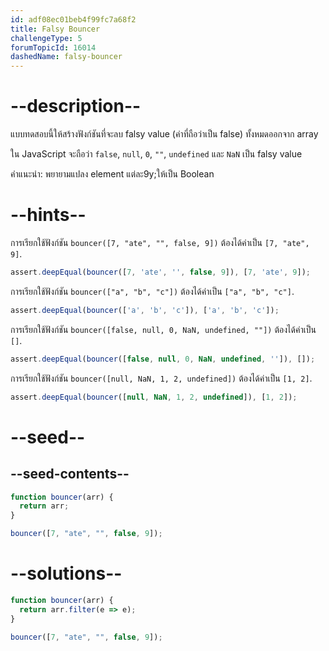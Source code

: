 ```yaml
---
id: adf08ec01beb4f99fc7a68f2
title: Falsy Bouncer
challengeType: 5
forumTopicId: 16014
dashedName: falsy-bouncer
---
```


# --description--

แบบทดสอบนี้ให้สร้างฟังก์ชันที่จะลบ falsy value (ค่าที่ถือว่าเป็น false) ทั้งหมดออกจาก array

ใน JavaScript จะถือว่า `false`, `null`, `0`, `""`, `undefined` และ `NaN` เป็น falsy value

คำแนะนำ: พยายามแปลง element แต่ละ9y;ให้เป็น Boolean


# --hints--

การเรียกใช้ฟังก์ชัน `bouncer([7, "ate", "", false, 9])` ต้องได้ค่าเป็น `[7, "ate", 9]`.

```js
assert.deepEqual(bouncer([7, 'ate', '', false, 9]), [7, 'ate', 9]);
```

การเรียกใช้ฟังก์ชัน `bouncer(["a", "b", "c"])` ต้องได้ค่าเป็น `["a", "b", "c"]`.

```js
assert.deepEqual(bouncer(['a', 'b', 'c']), ['a', 'b', 'c']);
```

การเรียกใช้ฟังก์ชัน `bouncer([false, null, 0, NaN, undefined, ""])` ต้องได้ค่าเป็น `[]`.

```js
assert.deepEqual(bouncer([false, null, 0, NaN, undefined, '']), []);
```

การเรียกใช้ฟังก์ชัน `bouncer([null, NaN, 1, 2, undefined])` ต้องได้ค่าเป็น `[1, 2]`.

```js
assert.deepEqual(bouncer([null, NaN, 1, 2, undefined]), [1, 2]);
```

# --seed--

## --seed-contents--

```js
function bouncer(arr) {
  return arr;
}

bouncer([7, "ate", "", false, 9]);
```

# --solutions--

```js
function bouncer(arr) {
  return arr.filter(e => e);
}

bouncer([7, "ate", "", false, 9]);
```
